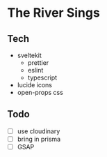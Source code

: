 # The River Sings

## Tech

- sveltekit
  - prettier
  - eslint
  - typescript
- lucide icons
- open-props css

## Todo

- [ ] use cloudinary
- [ ] bring in prisma
- [ ] GSAP
